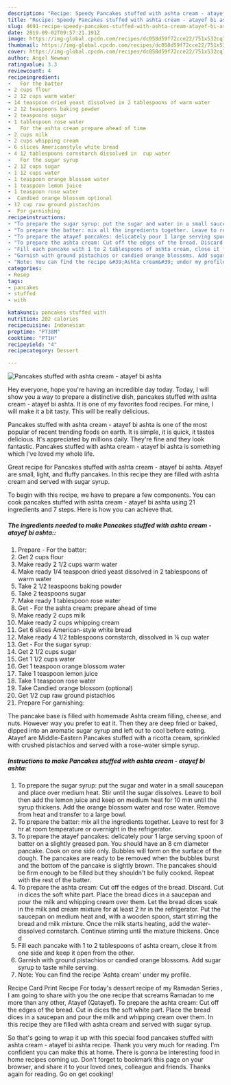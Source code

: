 ```yaml
---
description: "Recipe: Speedy Pancakes stuffed with ashta cream - atayef bi ashta"
title: "Recipe: Speedy Pancakes stuffed with ashta cream - atayef bi ashta"
slug: 4691-recipe-speedy-pancakes-stuffed-with-ashta-cream-atayef-bi-ashta
date: 2019-09-02T09:57:21.191Z
image: https://img-global.cpcdn.com/recipes/dc058d59f72cce22/751x532cq70/pancakes-stuffed-with-ashta-cream-atayef-bi-ashta-recipe-main-photo.jpg
thumbnail: https://img-global.cpcdn.com/recipes/dc058d59f72cce22/751x532cq70/pancakes-stuffed-with-ashta-cream-atayef-bi-ashta-recipe-main-photo.jpg
cover: https://img-global.cpcdn.com/recipes/dc058d59f72cce22/751x532cq70/pancakes-stuffed-with-ashta-cream-atayef-bi-ashta-recipe-main-photo.jpg
author: Angel Newman
ratingvalue: 3.3
reviewcount: 4
recipeingredient:
-   For the batter
- 2 cups flour
- 2 12 cups warm water
- 14 teaspoon dried yeast dissolved in 2 tablespoons of warm water
- 2 12 teaspoons baking powder
- 2 teaspoons sugar
- 1 tablespoon rose water
-   For the ashta cream prepare ahead of time
- 2 cups milk
- 2 cups whipping cream
- 6 slices Americanstyle white bread
- 4 12 tablespoons cornstarch dissolved in  cup water
-   For the sugar syrup
- 2 12 cups sugar
- 1 12 cups water
- 1 teaspoon orange blossom water
- 1 teaspoon lemon juice
- 1 teaspoon rose water
-  Candied orange blossom optional
- 12 cup raw ground pistachios
-  For garnishing
recipeinstructions:
- "To prepare the sugar syrup: put the sugar and water in a small saucepan and place over medium heat. Stir until the sugar dissolves. Leave to boil then add the lemon juice and keep on medium heat for 10 min until the syrup thickens. Add the orange blossom water and rose water. Remove from heat and transfer to a large bowl."
- "To prepare the batter: mix all the ingredients together. Leave to rest for 3 hr at room temperature or overnight in the refrigerator."
- "To prepare the atayef pancakes: delicately pour 1 large serving spoon of batter on a slightly greased pan. You should have an 8 cm diameter pancake. Cook on one side only. Bubbles will form on the surface of the dough. The pancakes are ready to be removed when the bubbles burst and the bottom of the pancake is slightly brown. The pancakes should be firm enough to be filled but they shouldn&#39;t be fully cooked. Repeat with the rest of the batter."
- "To prepare the ashta cream: Cut off the edges of the bread. Discard. Cut in dices the soft white part. Place the bread dices in a saucepan and pour the milk and whipping cream over them. Let the bread dices soak in the milk and cream mixture for at least 2 hr in the refrigerator. Put the saucepan on medium heat and, with a wooden spoon, start stirring the bread and milk mixture. Once the milk starts heating, add the water-dissolved cornstarch. Continue stirring until the mixture thickens. Once d"
- "Fill each pancake with 1 to 2 tablespoons of ashta cream, close it from one side and keep it open from the other."
- "Garnish with ground pistachios or candied orange blossoms. Add sugar syrup to taste while serving."
- "Note: You can find the recipe &#39;Ashta cream&#39; under my profile."
categories:
- Resep
tags:
- pancakes
- stuffed
- with

katakunci: pancakes stuffed with
nutrition: 202 calories
recipecuisine: Indonesian
preptime: "PT38M"
cooktime: "PT1H"
recipeyield: "4"
recipecategory: Dessert

---
```



![Pancakes stuffed with ashta cream - atayef bi ashta](https://img-global.cpcdn.com/recipes/dc058d59f72cce22/751x532cq70/pancakes-stuffed-with-ashta-cream-atayef-bi-ashta-recipe-main-photo.jpg)

Hey everyone, hope you're having an incredible day today. Today, I will show you a way to prepare a distinctive dish, pancakes stuffed with ashta cream - atayef bi ashta. It is one of my favorites food recipes. For mine, I will make it a bit tasty. This will be really delicious.

Pancakes stuffed with ashta cream - atayef bi ashta is one of the most popular of recent trending foods on earth. It is simple, it is quick, it tastes delicious. It's appreciated by millions daily. They're fine and they look fantastic. Pancakes stuffed with ashta cream - atayef bi ashta is something which I've loved my whole life.

Great recipe for Pancakes stuffed with ashta cream - atayef bi ashta. Atayef are small, light, and fluffy pancakes. In this recipe they are filled with ashta cream and served with sugar syrup.


To begin with this recipe, we have to prepare a few components. You can cook pancakes stuffed with ashta cream - atayef bi ashta using 21 ingredients and 7 steps. Here is how you can achieve that.

##### The ingredients needed to make Pancakes stuffed with ashta cream - atayef bi ashta::

1. Prepare  - For the batter:
1. Get 2 cups flour
1. Make ready 2 1/2 cups warm water
1. Make ready 1/4 teaspoon dried yeast dissolved in 2 tablespoons of warm water
1. Take 2 1/2 teaspoons baking powder
1. Take 2 teaspoons sugar
1. Make ready 1 tablespoon rose water
1. Get  - For the ashta cream: prepare ahead of time
1. Make ready 2 cups milk
1. Make ready 2 cups whipping cream
1. Get 6 slices American-style white bread
1. Make ready 4 1/2 tablespoons cornstarch, dissolved in ¼ cup water
1. Get  - For the sugar syrup:
1. Get 2 1/2 cups sugar
1. Get 1 1/2 cups water
1. Get 1 teaspoon orange blossom water
1. Take 1 teaspoon lemon juice
1. Take 1 teaspoon rose water
1. Take  Candied orange blossom (optional)
1. Get 1/2 cup raw ground pistachios
1. Prepare  For garnishing:


The pancake base is filled with homemade Ashta cream filling, cheese, and nuts. However way you prefer to eat it. Then they are deep fried or baked, dipped into an aromatic sugar syrup and left out to cool before eating. Atayef are Middle-Eastern Pancakes stuffed with a ricotta cream, sprinkled with crushed pistachios and served with a rose-water simple syrup. 

##### Instructions to make Pancakes stuffed with ashta cream - atayef bi ashta:

1. To prepare the sugar syrup: put the sugar and water in a small saucepan and place over medium heat. Stir until the sugar dissolves. Leave to boil then add the lemon juice and keep on medium heat for 10 min until the syrup thickens. Add the orange blossom water and rose water. Remove from heat and transfer to a large bowl.
1. To prepare the batter: mix all the ingredients together. Leave to rest for 3 hr at room temperature or overnight in the refrigerator.
1. To prepare the atayef pancakes: delicately pour 1 large serving spoon of batter on a slightly greased pan. You should have an 8 cm diameter pancake. Cook on one side only. Bubbles will form on the surface of the dough. The pancakes are ready to be removed when the bubbles burst and the bottom of the pancake is slightly brown. The pancakes should be firm enough to be filled but they shouldn&#39;t be fully cooked. Repeat with the rest of the batter.
1. To prepare the ashta cream: Cut off the edges of the bread. Discard. Cut in dices the soft white part. Place the bread dices in a saucepan and pour the milk and whipping cream over them. Let the bread dices soak in the milk and cream mixture for at least 2 hr in the refrigerator. Put the saucepan on medium heat and, with a wooden spoon, start stirring the bread and milk mixture. Once the milk starts heating, add the water-dissolved cornstarch. Continue stirring until the mixture thickens. Once d
1. Fill each pancake with 1 to 2 tablespoons of ashta cream, close it from one side and keep it open from the other.
1. Garnish with ground pistachios or candied orange blossoms. Add sugar syrup to taste while serving.
1. Note: You can find the recipe &#39;Ashta cream&#39; under my profile.


Recipe Card Print Recipe For today&#39;s dessert recipe of my Ramadan Series , I am going to share with you the one recipe that screams Ramadan to me more than any other, Atayef (Qatayef). To prepare the ashta cream: Cut off the edges of the bread. Cut in dices the soft white part. Place the bread dices in a saucepan and pour the milk and whipping cream over them. In this recipe they are filled with ashta cream and served with sugar syrup. 

So that's going to wrap it up with this special food pancakes stuffed with ashta cream - atayef bi ashta recipe. Thank you very much for reading. I'm confident you can make this at home. There is gonna be interesting food in home recipes coming up. Don't forget to bookmark this page on your browser, and share it to your loved ones, colleague and friends. Thanks again for reading. Go on get cooking!
